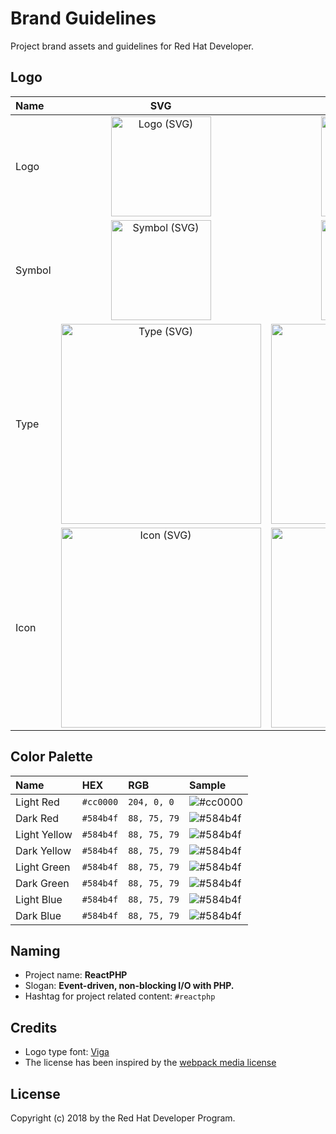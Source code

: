 Brand Guidelines
========

Project brand assets and guidelines for Red Hat Developer.

Logo
----

| Name   | SVG                                                                                                                                          | PNG                                                                                                                                          |
|:-------|:--------------------------------------------------------------------------------------------------------------------------------------------:|:--------------------------------------------------------------------------------------------------------------------------------------------:|
| Logo   | <a href="reactphp-logo.svg"><img src="https://rawgit.com/reactphp/branding/master/reactphp-logo.svg" alt="Logo (SVG)" width="160"></a>       | <a href="reactphp-logo.png"><img src="https://rawgit.com/reactphp/branding/master/reactphp-logo.png" alt="Logo (PNG)" width="160"></a>       |
| Symbol | <a href="reactphp-symbol.svg"><img src="https://rawgit.com/reactphp/branding/master/reactphp-symbol.svg" alt="Symbol (SVG)" width="160"></a> | <a href="reactphp-symbol.png"><img src="https://rawgit.com/reactphp/branding/master/reactphp-symbol.png" alt="Symbol (PNG)" width="160"></a> |
| Type   | <a href="reactphp-type.svg"><img src="https://rawgit.com/reactphp/branding/master/reactphp-type.svg" alt="Type (SVG)" width="320"></a>       | <a href="reactphp-type.png"><img src="https://rawgit.com/reactphp/branding/master/reactphp-type.png" alt="Type (PNG)" width="320"></a>       |
| Icon   | <a href="reactphp-icon.svg"><img src="https://rawgit.com/reactphp/branding/master/reactphp-icon.svg" alt="Icon (SVG)" width="320"></a>       | <a href="reactphp-icon.png"><img src="https://rawgit.com/reactphp/branding/master/reactphp-icon.png" alt="Icon (PNG)" width="320"></a>       |

Color Palette
-------------

| Name             | HEX       | RGB           | Sample                                              |
|:-----------------|:----------|:--------------|:----------------------------------------------------|
| Light Red        | `#cc0000` | `204, 0, 0` | ![#cc0000](http://placehold.it/60x30/cc0000/cc0000) |
| Dark Red       | `#584b4f` | `88, 75, 79`  | ![#584b4f](http://placehold.it/60x30/584b4f/584b4f) |
| Light Yellow       | `#584b4f` | `88, 75, 79`  | ![#584b4f](http://placehold.it/60x30/584b4f/584b4f) |
| Dark Yellow       | `#584b4f` | `88, 75, 79`  | ![#584b4f](http://placehold.it/60x30/584b4f/584b4f) |
| Light Green       | `#584b4f` | `88, 75, 79`  | ![#584b4f](http://placehold.it/60x30/584b4f/584b4f) |
| Dark Green       | `#584b4f` | `88, 75, 79`  | ![#584b4f](http://placehold.it/60x30/584b4f/584b4f) |
| Light Blue       | `#584b4f` | `88, 75, 79`  | ![#584b4f](http://placehold.it/60x30/584b4f/584b4f) |
| Dark Blue       | `#584b4f` | `88, 75, 79`  | ![#584b4f](http://placehold.it/60x30/584b4f/584b4f) |

Naming
------

* Project name: **ReactPHP**
* Slogan: **Event-driven, non-blocking I/O with PHP.**
* Hashtag for project related content: `#reactphp`

Credits
-------

* Logo type font: [Viga](https://fonts.google.com/specimen/Viga)
* The license has been inspired by the [webpack media license](https://github.com/webpack/media/blob/master/LICENSE)

License
-------

Copyright (c) 2018 by the Red Hat Developer Program.
